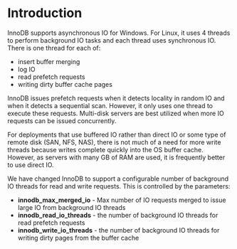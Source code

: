 # Introduction #

InnoDB supports asynchronous IO for Windows. For Linux, it uses 4 threads to perform background IO tasks and each thread uses synchronous IO. There is one thread for each of:
  * insert buffer merging
  * log IO
  * read prefetch requests
  * writing dirty buffer cache pages

InnoDB issues prefetch requests when it detects locality in random IO and when it detects a sequential scan. However, it only uses one thread to execute these requests. Multi-disk servers are best utilized when more IO requests can be issued concurrently.

For deployments that use buffered IO rather than direct IO or some type of remote disk (SAN, NFS, NAS), there is not much of a need for more write threads because writes complete quickly into the OS buffer cache. However, as servers with many GB of RAM are used, it is frequently better to use direct IO.

We have changed InnoDB to support a configurable number of background IO threads for read and write requests. This is controlled by the parameters:
  * **innodb\_max\_merged\_io** - Max number of IO requests merged to issue large IO from background IO threads
  * **innodb\_read\_io\_threads** - the number of background IO threads for read prefetch requests
  * **innodb\_write\_io\_threads** - the number of background IO threads for writing dirty pages from the buffer cache

